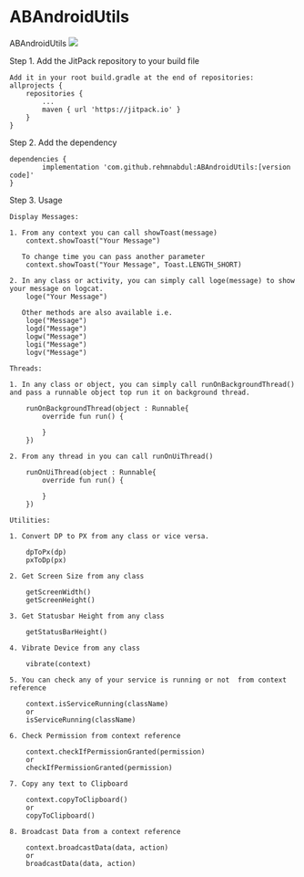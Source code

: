 # ABAndroidUtils
ABAndroidUtils
[![](https://jitpack.io/v/rehmnabdul/ABAndroidUtils.svg)](https://jitpack.io/#rehmnabdul/ABAndroidUtils)

Step 1. Add the JitPack repository to your build file

	Add it in your root build.gradle at the end of repositories:
	allprojects {
		repositories {
			...
			maven { url 'https://jitpack.io' }
		}
	}
  
Step 2. Add the dependency
  
  	dependencies {
	        implementation 'com.github.rehmnabdul:ABAndroidUtils:[version code]'
	}

Step 3. Usage
	
	Display Messages:
	
	1. From any context you can call showToast(message)
		context.showToast("Your Message")
		
	   To change time you can pass another parameter
		context.showToast("Your Message", Toast.LENGTH_SHORT)
	
	2. In any class or activity, you can simply call loge(message) to show your message on logcat.
		loge("Your Message")
		
	   Other methods are also available i.e. 
	   	loge("Message")
		logd("Message")
		logw("Message")
		logi("Message")
		logv("Message")
		
	Threads:
	
	1. In any class or object, you can simply call runOnBackgroundThread() and pass a runnable object top run it on background thread.
		
		runOnBackgroundThread(object : Runnable{
		    override fun run() {

		    }
		})
	
	2. From any thread in you can call runOnUiThread()
		
		runOnUiThread(object : Runnable{
		    override fun run() {

		    }
		})
		
	Utilities:
	
	1. Convert DP to PX from any class or vice versa.
		
		dpToPx(dp)
		pxToDp(px)
		
	2. Get Screen Size from any class
		
		getScreenWidth()
		getScreenHeight()
		
	3. Get Statusbar Height from any class
		
		getStatusBarHeight()
		
	4. Vibrate Device from any class
	
		vibrate(context)
	
	5. You can check any of your service is running or not  from context reference
	
		context.isServiceRunning(className)
		or
		isServiceRunning(className)
		
	6. Check Permission from context reference
	
		context.checkIfPermissionGranted(permission)
		or
		checkIfPermissionGranted(permission)
		
	7. Copy any text to Clipboard
		
		context.copyToClipboard()
		or
		copyToClipboard()
		
	8. Broadcast Data from a context reference
	
		context.broadcastData(data, action)
		or
		broadcastData(data, action)
		
		
		
		
